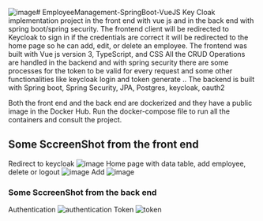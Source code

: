 ![image](https://github.com/ramzibouzaiene/EmployeeManagement-SpringBoot-VueJS/assets/74255678/89996372-16a1-4c04-8d6a-3f6483a7fc46)# EmployeeManagement-SpringBoot-VueJS
Key Cloak implementation project in the front end with vue js and in the back end with spring boot/spring security.
The frontend client will be redirected to Keycloak to sign in if the credentials are correct it will be redirected to the home page so he can add, edit, or delete an employee.
The frontend was built with Vue js version 3, TypeScript, and CSS
All the CRUD Operations are handled in the backend and with spring security there are some processes for the token to be valid for every request and some other functionalities like keycloak login and token generate ..
The backend is built with Spring boot, Spring Security, JPA, Postgres, keycloak, oauth2

Both the front end and the back end are dockerized and they have a public image in the Docker Hub.
Run the docker-compose file to run all the containers and consult the project.

## Some SccreenShot from the front end
Redirect to keycloak 
![image](https://github.com/ramzibouzaiene/EmployeeManagement-SpringBoot-VueJS/assets/74255678/603834b6-6523-4f7b-b210-35e78fbc2079)
Home page with data table, add employee, delete or logout
![image](https://github.com/ramzibouzaiene/EmployeeManagement-SpringBoot-VueJS/assets/74255678/455aff16-8e3f-446f-95d9-93060d8e9ea4)
Add 
![image](https://github.com/ramzibouzaiene/EmployeeManagement-SpringBoot-VueJS/assets/74255678/1d360cd3-83e1-4d7a-ac86-bb4df1cc145c)

### Some SccreenShot from the back end
Authentication
![authentication](https://github.com/ramzibouzaiene/EmployeeManagement-SpringBoot-VueJS/assets/74255678/07fb7751-51b4-4a9c-9469-3f2d25ced611)
Token
![token](https://github.com/ramzibouzaiene/EmployeeManagement-SpringBoot-VueJS/assets/74255678/887bc6b4-3e19-4a1f-b793-3a4923ccde33)
